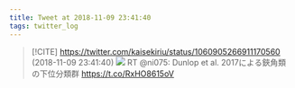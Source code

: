 ```yaml
---
title: Tweet at 2018-11-09 23:41:40
tags: twitter_log
---
```


> [!CITE] https://twitter.com/kaisekiriu/status/1060905266911170560 (2018-11-09 23:41:40)
> ![](https://twitter.com/kaisekiriu/status/1060905266911170560)
> RT @ni075: Dunlop et al. 2017による鋏角類の下位分類群 https://t.co/RxHO8615oV
